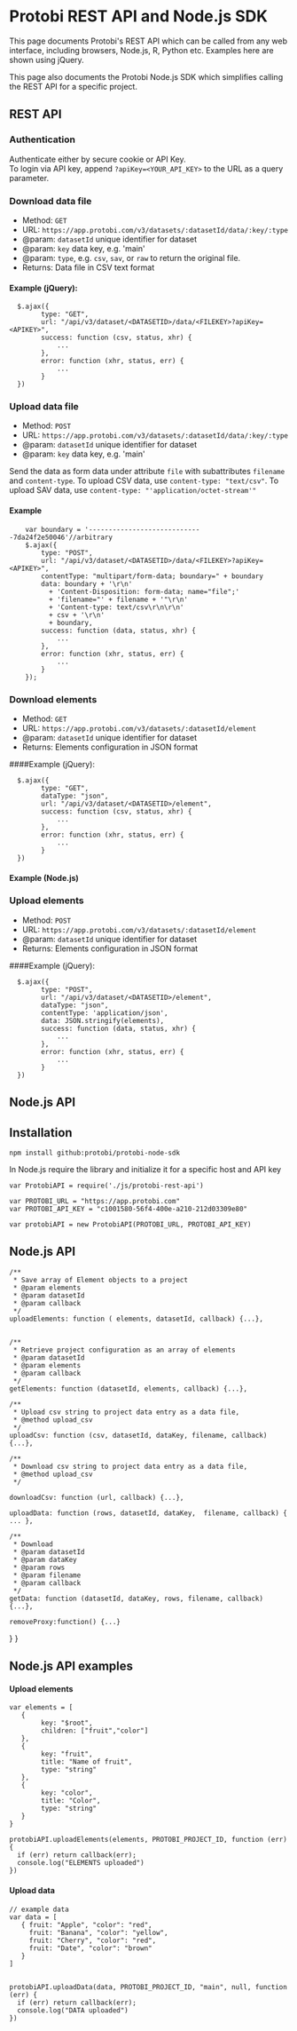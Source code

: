 # Protobi REST API and Node.js SDK
This page documents Protobi's REST API which can be called from any 
web interface, including browsers, Node.js, R, Python etc. 
Examples here are shown using jQuery.

This page also documents the Protobi Node.js SDK which simplifies 
calling the REST API for a specific project.



## REST API

### Authentication
Authenticate either by secure cookie or API Key.   
To login via API key, append `?apiKey=<YOUR_API_KEY>` to the URL as a query parameter. 

### Download data file

* Method: `GET`
* URL: `https://app.protobi.com/v3/datasets/:datasetId/data/:key/:type`
* @param: `datasetId`  unique identifier for dataset
* @param: `key`  data key, e.g. 'main'
* @param: `type`, e.g. `csv`, `sav`, or `raw` to return the original file.
* Returns:  Data file in CSV text format

#### Example (jQuery):  

      $.ajax({
            type: "GET",
            url: "/api/v3/dataset/<DATASETID>/data/<FILEKEY>?apiKey=<APIKEY>",
            success: function (csv, status, xhr) {
                ...
            },
            error: function (xhr, status, err) {
                ...
            }
      })

### Upload data file
* Method: `POST`
* URL: `https://app.protobi.com/v3/datasets/:datasetId/data/:key/:type`
* @param: `datasetId`  unique identifier for dataset
* @param: `key`  data key, e.g. 'main'

Send the data as form data under attribute `file` with subattributes `filename` and `content-type`. 
To upload CSV data, use `content-type: "text/csv"`.
To upload SAV data, use `content-type: "'application/octet-stream'"`

#### Example
        var boundary = '-----------------------------7da24f2e50046'//arbitrary
        $.ajax({
            type: "POST",
            url: "/api/v3/dataset/<DATASETID>/data/<FILEKEY>?apiKey=<APIKEY>",
            contentType: "multipart/form-data; boundary=" + boundary
            data: boundary + '\r\n'
              + 'Content-Disposition: form-data; name="file";'
              + 'filename="' + filename + '"\r\n'
              + 'Content-type: text/csv\r\n\r\n'
              + csv + '\r\n'
              + boundary,
            success: function (data, status, xhr) {
                ...
            },
            error: function (xhr, status, err) {
                ...
            }
        });

### Download elements 

* Method: `GET`
* URL: `https://app.protobi.com/v3/datasets/:datasetId/element`
* @param: `datasetId`  unique identifier for dataset
* Returns:  Elements configuration in JSON format

####Example (jQuery):   

      $.ajax({
            type: "GET",
            dataType: "json",
            url: "/api/v3/dataset/<DATASETID>/element",
            success: function (csv, status, xhr) {
                ...
            },
            error: function (xhr, status, err) {
                ...
            }
      })
      
#### Example (Node.js)
    
     

### Upload elements


* Method: `POST`
* URL: `https://app.protobi.com/v3/datasets/:datasetId/element`
* @param: `datasetId`  unique identifier for dataset
* Returns:  Elements configuration in JSON format

####Example (jQuery):  

      $.ajax({
            type: "POST",
            url: "/api/v3/dataset/<DATASETID>/element",
            dataType: "json",
            contentType: 'application/json',
            data: JSON.stringify(elements),
            success: function (data, status, xhr) {
                ...
            },
            error: function (xhr, status, err) {
                ...
            }
      })



## Node.js API 

## Installation


`npm install github:protobi/protobi-node-sdk`

In Node.js require the library and initialize it for a specific host and API key

    var ProtobiAPI = require('./js/protobi-rest-api')

    var PROTOBI_URL = "https://app.protobi.com"
    var PROTOBI_API_KEY = "c1001580-56f4-400e-a210-212d03309e80"
    
    var protobiAPI = new ProtobiAPI(PROTOBI_URL, PROTOBI_API_KEY)





## Node.js API



    /**
     * Save array of Element objects to a project
     * @param elements
     * @param datasetId
     * @param callback
     */
    uploadElements: function ( elements, datasetId, callback) {...},
    
    
    /**
     * Retrieve project configuration as an array of elements
     * @param datasetId
     * @param elements
     * @param callback
     */
    getElements: function (datasetId, elements, callback) {...},
    
    /**
     * Upload csv string to project data entry as a data file,
     * @method upload_csv
     */
    uploadCsv: function (csv, datasetId, dataKey, filename, callback) {...},
    
    /**
     * Download csv string to project data entry as a data file,
     * @method upload_csv
     */
    
    downloadCsv: function (url, callback) {...},
    
    uploadData: function (rows, datasetId, dataKey,  filename, callback) { ... },
    
    /**
     * Download
     * @param datasetId
     * @param dataKey
     * @param rows
     * @param filename
     * @param callback
     */
    getData: function (datasetId, dataKey, rows, filename, callback) {...},
    
    removeProxy:function() {...}
  }
}




## Node.js API examples

#### Upload elements

    var elements = [
       {
            key: "$root",
            children: ["fruit","color"]
       },
       {
            key: "fruit",
            title: "Name of fruit",
            type: "string"
       },
       {
            key: "color",
            title: "Color",
            type: "string"
       }
    }
    
    protobiAPI.uploadElements(elements, PROTOBI_PROJECT_ID, function (err) {
      if (err) return callback(err);
      console.log("ELEMENTS uploaded")   
    })
        
    
#### Upload data
    
    // example data
    var data = [
       { fruit: "Apple", "color": "red",
         fruit: "Banana", "color": "yellow",
         fruit: "Cherry", "color": "red",
         fruit: "Date", "color": "brown"
       }
    ]
    
    
    protobiAPI.uploadData(data, PROTOBI_PROJECT_ID, "main", null, function (err) {
      if (err) return callback(err);
      console.log("DATA uploaded")
    })
   


